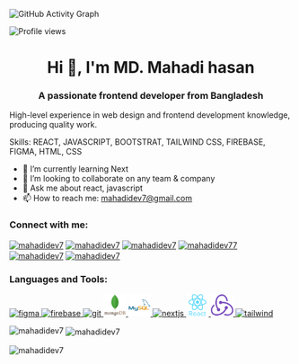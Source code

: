 

![GitHub Activity Graph](https://activity-graph.herokuapp.com/graph?username=mahadidev7)  

![Profile views](https://gpvc.arturio.dev/mahadidev7)  

<h1 align="center">Hi 👋, I'm MD. Mahadi hasan</h1>
<h3 align="center">A passionate frontend developer from Bangladesh</h3>

High-level experience in web design and frontend development knowledge, producing quality work.

Skills: REACT, JAVASCRIPT, BOOTSTRAT, TAILWIND CSS, FIREBASE, FIGMA, HTML, CSS

- 🌱 I’m currently learning Next 
- 👯 I’m looking to collaborate on any team & company 
- 💬 Ask me about react, javascript 
- 📫 How to reach me: mahadidev7@gmail.com 

<h3 align="left">Connect with me:</h3>
<p align="left">
<a href="https://dev.to/mahadidev7" target="blank"><img align="center" src="https://raw.githubusercontent.com/rahuldkjain/github-profile-readme-generator/master/src/images/icons/Social/devto.svg" alt="mahadidev7" height="30" width="40" /></a>
<a href="https://twitter.com/mahadidev7" target="blank"><img align="center" src="https://raw.githubusercontent.com/rahuldkjain/github-profile-readme-generator/master/src/images/icons/Social/twitter.svg" alt="mahadidev7" height="30" width="40" /></a>
<a href="https://linkedin.com/in/mahadidev7" target="blank"><img align="center" src="https://raw.githubusercontent.com/rahuldkjain/github-profile-readme-generator/master/src/images/icons/Social/linked-in-alt.svg" alt="mahadidev7" height="30" width="40" /></a>
<a href="https://fb.com/mahadidev77" target="blank"><img align="center" src="https://raw.githubusercontent.com/rahuldkjain/github-profile-readme-generator/master/src/images/icons/Social/facebook.svg" alt="mahadidev77" height="30" width="40" /></a>
<a href="https://instagram.com/mahadidev7" target="blank"><img align="center" src="https://raw.githubusercontent.com/rahuldkjain/github-profile-readme-generator/master/src/images/icons/Social/instagram.svg" alt="mahadidev7" height="30" width="40" /></a>
<a href="https://www.leetcode.com/mahadidev7" target="blank"><img align="center" src="https://raw.githubusercontent.com/rahuldkjain/github-profile-readme-generator/master/src/images/icons/Social/leet-code.svg" alt="mahadidev7" height="30" width="40" /></a>
</p>

<h3 align="left">Languages and Tools:</h3>
<p align="left"> <a href="https://www.figma.com/" target="_blank" rel="noreferrer"> <img src="https://www.vectorlogo.zone/logos/figma/figma-icon.svg" alt="figma" width="40" height="40"/> </a> <a href="https://firebase.google.com/" target="_blank" rel="noreferrer"> <img src="https://www.vectorlogo.zone/logos/firebase/firebase-icon.svg" alt="firebase" width="40" height="40"/> </a> <a href="https://git-scm.com/" target="_blank" rel="noreferrer"> <img src="https://www.vectorlogo.zone/logos/git-scm/git-scm-icon.svg" alt="git" width="40" height="40"/> </a> <a href="https://www.mongodb.com/" target="_blank" rel="noreferrer"> <img src="https://raw.githubusercontent.com/devicons/devicon/master/icons/mongodb/mongodb-original-wordmark.svg" alt="mongodb" width="40" height="40"/> </a> <a href="https://www.mysql.com/" target="_blank" rel="noreferrer"> <img src="https://raw.githubusercontent.com/devicons/devicon/master/icons/mysql/mysql-original-wordmark.svg" alt="mysql" width="40" height="40"/> </a> <a href="https://nextjs.org/" target="_blank" rel="noreferrer"> <img src="https://cdn.worldvectorlogo.com/logos/nextjs-2.svg" alt="nextjs" width="40" height="40"/> </a> <a href="https://reactjs.org/" target="_blank" rel="noreferrer"> <img src="https://raw.githubusercontent.com/devicons/devicon/master/icons/react/react-original-wordmark.svg" alt="react" width="40" height="40"/> </a> <a href="https://redux.js.org" target="_blank" rel="noreferrer"> <img src="https://raw.githubusercontent.com/devicons/devicon/master/icons/redux/redux-original.svg" alt="redux" width="40" height="40"/> </a> <a href="https://tailwindcss.com/" target="_blank" rel="noreferrer"> <img src="https://www.vectorlogo.zone/logos/tailwindcss/tailwindcss-icon.svg" alt="tailwind" width="40" height="40"/> </a> </p>

<p><img align="left" src="https://github-readme-stats.vercel.app/api/top-langs?username=mahadidev7&show_icons=true&locale=en&layout=compact" alt="mahadidev7" /></p>

<p>&nbsp;<img align="center" src="https://github-readme-stats.vercel.app/api?username=mahadidev7&show_icons=true&locale=en" alt="mahadidev7" /></p>

<p><img align="center" src="https://github-readme-streak-stats.herokuapp.com/?user=mahadidev7&" alt="mahadidev7" /></p>




